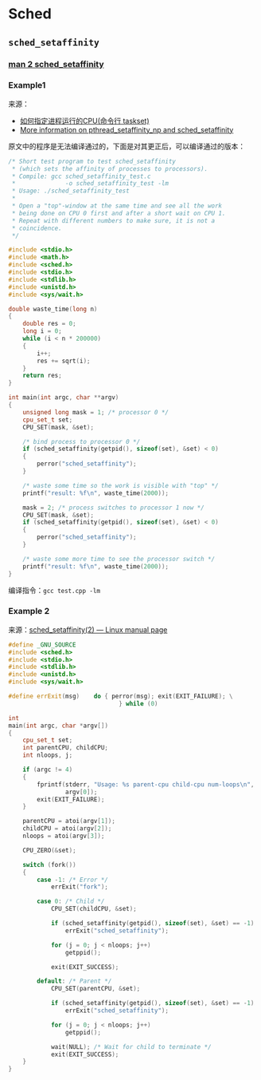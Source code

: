 # Sched

## `sched_setaffinity`

### [man 2 sched_setaffinity](https://man7.org/linux/man-pages/man2/sched_setaffinity.2.html)



### Example1

来源：

- [如何指定进程运行的CPU(命令行 taskset)](https://blog.csdn.net/xluren/article/details/43202201)
- [More information on pthread_setaffinity_np and sched_setaffinity](http://www.thinkingparallel.com/2006/08/18/more-information-on-pthread_setaffinity_np-and-sched_setaffinity/)

原文中的程序是无法编译通过的，下面是对其更正后，可以编译通过的版本：

```c++
/* Short test program to test sched_setaffinity
 * (which sets the affinity of processes to processors).
 * Compile: gcc sched_setaffinity_test.c
 *              -o sched_setaffinity_test -lm
 * Usage: ./sched_setaffinity_test
 *
 * Open a "top"-window at the same time and see all the work
 * being done on CPU 0 first and after a short wait on CPU 1.
 * Repeat with different numbers to make sure, it is not a
 * coincidence.
 */

#include <stdio.h>
#include <math.h>
#include <sched.h>
#include <stdio.h>
#include <stdlib.h>
#include <unistd.h>
#include <sys/wait.h>

double waste_time(long n)
{
	double res = 0;
	long i = 0;
	while (i < n * 200000)
	{
		i++;
		res += sqrt(i);
	}
	return res;
}

int main(int argc, char **argv)
{
	unsigned long mask = 1; /* processor 0 */
	cpu_set_t set;
	CPU_SET(mask, &set);

	/* bind process to processor 0 */
	if (sched_setaffinity(getpid(), sizeof(set), &set) < 0)
	{
		perror("sched_setaffinity");
	}

	/* waste some time so the work is visible with "top" */
	printf("result: %f\n", waste_time(2000));

	mask = 2; /* process switches to processor 1 now */
	CPU_SET(mask, &set);
	if (sched_setaffinity(getpid(), sizeof(set), &set) < 0)
	{
		perror("sched_setaffinity");
	}

	/* waste some more time to see the processor switch */
	printf("result: %f\n", waste_time(2000));
}


```

编译指令：`gcc test.cpp -lm`



### Example 2

来源：[sched_setaffinity(2) — Linux manual page](https://man7.org/linux/man-pages/man2/sched_setaffinity.2.html)

```C++
#define _GNU_SOURCE
#include <sched.h>
#include <stdio.h>
#include <stdlib.h>
#include <unistd.h>
#include <sys/wait.h>

#define errExit(msg)    do { perror(msg); exit(EXIT_FAILURE); \
                               } while (0)

int
main(int argc, char *argv[])
{
	cpu_set_t set;
	int parentCPU, childCPU;
	int nloops, j;

	if (argc != 4)
	{
		fprintf(stderr, "Usage: %s parent-cpu child-cpu num-loops\n",
				argv[0]);
		exit(EXIT_FAILURE);
	}

	parentCPU = atoi(argv[1]);
	childCPU = atoi(argv[2]);
	nloops = atoi(argv[3]);

	CPU_ZERO(&set);

	switch (fork())
	{
		case -1: /* Error */
			errExit("fork");

		case 0: /* Child */
			CPU_SET(childCPU, &set);

			if (sched_setaffinity(getpid(), sizeof(set), &set) == -1)
				errExit("sched_setaffinity");

			for (j = 0; j < nloops; j++)
				getppid();

			exit(EXIT_SUCCESS);

		default: /* Parent */
			CPU_SET(parentCPU, &set);

			if (sched_setaffinity(getpid(), sizeof(set), &set) == -1)
				errExit("sched_setaffinity");

			for (j = 0; j < nloops; j++)
				getppid();

			wait(NULL); /* Wait for child to terminate */
			exit(EXIT_SUCCESS);
	}
}

```



